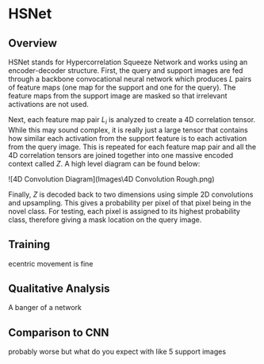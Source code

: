 # HSNet
## Overview
HSNet stands for Hypercorrelation Squeeze Network and works using an encoder-decoder structure. First, the query and support images are fed through a backbone convocational neural network which produces $L$ pairs of feature maps (one map for the support and one for the query). The feature maps from the support image are masked so that irrelevant activations are not used. 

Next, each feature map pair $L_i$ is analyzed to create a 4D correlation tensor. While this may sound complex, it is really just a large tensor that contains how similar each activation from the support feature is to each activation from the query image. This is repeated for each feature map pair and all the 4D correlation tensors are joined together into one massive encoded context called $Z$. A high level diagram can be found below:

![4D Convolution Diagram](Images\4D Convolution Rough.png)

Finally, $Z$ is decoded back to two dimensions using simple 2D convolutions and upsampling. This gives a probability per pixel of that pixel being in the novel class. For testing, each pixel is assigned to its highest probability class, therefore giving a mask location on the query image.

## Training
ecentric movement is fine

## Qualitative Analysis
A banger of a network

## Comparison to CNN
probably worse but what do you expect with like 5 support images